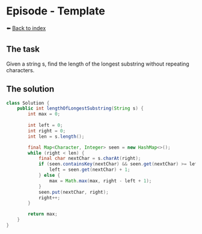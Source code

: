 # Episode - Template

⬅️ [Back to index](README.md)

## The task

Given a string s, find the length of the longest substring without repeating characters.

## The solution

```java
class Solution {
    public int lengthOfLongestSubstring(String s) {
        int max = 0;
        
        int left = 0; 
        int right = 0; 
        int len = s.length();

        final Map<Character, Integer> seen = new HashMap<>();
        while (right < len) {
            final char nextChar = s.charAt(right);
            if (seen.containsKey(nextChar) && seen.get(nextChar) >= left) {
                left = seen.get(nextChar) + 1;
            } else {
                max = Math.max(max, right - left + 1);
            }
            seen.put(nextChar, right);
            right++;
        }

        return max; 
    }
}
```